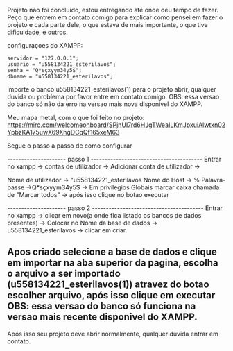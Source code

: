 Projeto não foi concluido, estou entregando até onde deu tempo de fazer.
Peço que entrem em contato comigo para explicar como pensei em fazer o projeto e cada parte dele, o que estava de mais importante, o que tive dificuldade, e outros.

configuraçoes do XAMPP:

	servidor = "127.0.0.1";
	usuario = "u558134221_esterilavos";
	senha = "Q*sçxyym34y5$";
	dbname = "u558134221_esterilavos";
	
importe o banco u558134221_esterilavos(1) para o projeto abrir, qualquer duvida ou problema por favor entre em contato comigo.
OBS: essa versao do banco só não da erro na versao mais nova disponivel do XAMPP.

Meu mapa metal, com o que foi feito no projeto: https://miro.com/welcomeonboard/SPjnUI7rd6HJgTWeaILKmJpxuiAlwtxn02YpbzKA175uwX69XhgDCqQf165xeM63


Segue o passo a passo de como configurar 

--------------------- passo 1 ----------------------------------------
Entrar no xampp -> contas de utilizador -> Adicionar conta de utilizador -> 

Nome de utilizador -> "u558134221_esterilavos
Nome do Host -> %
Palavra-passe ->Q*sçxyym34y5$ 
->
Em privilegios Globais marcar caixa chamada de "Marcar todos" -> após isso clique no botao executar 

--------------------- passo 2 ----------------------------------------
Entrar no xampp -> clicar em novo(a onde fica listado os bancos de dados presentes) -> 
Colocar no Nome da base de dados -> u558134221_esterilavos 
-> clicar em criar. 

Apos criado selecione a base de dados e clique em importar na aba superior da pagina, escolha o arquivo a ser importado (u558134221_esterilavos(1)) atravez do botao escolher arquivo,
após isso clique em executar
OBS: essa versao do banco só funciona na versao mais recente disponivel do XAMPP.
------------------------------------------------------------------------

Após isso seu projeto deve abrir normalmente, qualquer duvida entrar em contato.
